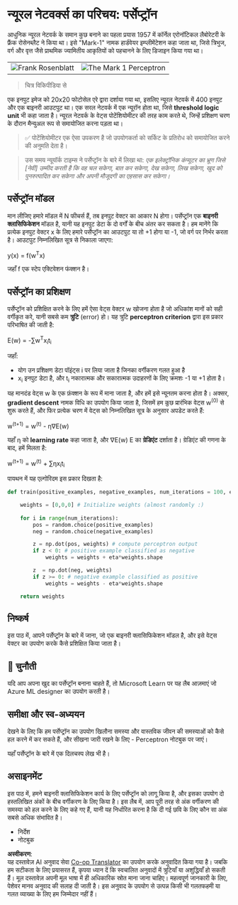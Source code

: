 <!--
CO_OP_TRANSLATOR_METADATA:
{
  "original_hash": "59021c5f419d3feda19075910a74280a",
  "translation_date": "2025-07-09T16:55:42+00:00",
  "source_file": "15-rag-and-vector-databases/data/perceptron.md",
  "language_code": "hi"
}
-->
# न्यूरल नेटवर्क्स का परिचय: पर्सेप्ट्रॉन

आधुनिक न्यूरल नेटवर्क के समान कुछ बनाने का पहला प्रयास 1957 में कॉर्नेल एरोनॉटिकल लैबोरेटरी के फ्रैंक रोसेनब्लैट ने किया था। इसे "Mark-1" नामक हार्डवेयर इम्प्लीमेंटेशन कहा जाता था, जिसे त्रिभुज, वर्ग और वृत्त जैसे प्राथमिक ज्यामितीय आकृतियों को पहचानने के लिए डिजाइन किया गया था।

|      |      |
|--------------|-----------|
|<img src='images/Rosenblatt-wikipedia.jpg' alt='Frank Rosenblatt'/> | <img src='images/Mark_I_perceptron_wikipedia.jpg' alt='The Mark 1 Perceptron' />|

> चित्र विकिपीडिया से

एक इनपुट इमेज को 20x20 फोटोसेल एरे द्वारा दर्शाया गया था, इसलिए न्यूरल नेटवर्क में 400 इनपुट और एक बाइनरी आउटपुट था। एक सरल नेटवर्क में एक न्यूरॉन होता था, जिसे **threshold logic unit** भी कहा जाता है। न्यूरल नेटवर्क के वेट्स पोटेंशियोमीटर की तरह काम करते थे, जिन्हें प्रशिक्षण चरण के दौरान मैन्युअल रूप से समायोजित करना पड़ता था।

> ✅ पोटेंशियोमीटर एक ऐसा उपकरण है जो उपयोगकर्ता को सर्किट के प्रतिरोध को समायोजित करने की अनुमति देता है।

> उस समय न्यूयॉर्क टाइम्स ने पर्सेप्ट्रॉन के बारे में लिखा था: *एक इलेक्ट्रॉनिक कंप्यूटर का भ्रूण जिसे [नेवी] उम्मीद करती है कि वह चल सकेगा, बात कर सकेगा, देख सकेगा, लिख सकेगा, खुद को पुनरुत्पादित कर सकेगा और अपनी मौजूदगी का एहसास कर सकेगा।*

## पर्सेप्ट्रॉन मॉडल

मान लीजिए हमारे मॉडल में N फीचर्स हैं, तब इनपुट वेक्टर का आकार N होगा। पर्सेप्ट्रॉन एक **बाइनरी क्लासिफिकेशन** मॉडल है, यानी यह इनपुट डेटा के दो वर्गों के बीच अंतर कर सकता है। हम मानेंगे कि प्रत्येक इनपुट वेक्टर x के लिए हमारे पर्सेप्ट्रॉन का आउटपुट या तो +1 होगा या -1, जो वर्ग पर निर्भर करता है। आउटपुट निम्नलिखित सूत्र से निकाला जाएगा:

y(x) = f(w<sup>T</sup>x)

जहाँ f एक स्टेप एक्टिवेशन फंक्शन है।

## पर्सेप्ट्रॉन का प्रशिक्षण

पर्सेप्ट्रॉन को प्रशिक्षित करने के लिए हमें ऐसा वेट्स वेक्टर w खोजना होता है जो अधिकांश मानों को सही वर्गीकृत करे, यानी सबसे कम **त्रुटि** (error) हो। यह त्रुटि **perceptron criterion** द्वारा इस प्रकार परिभाषित की जाती है:

E(w) = -∑w<sup>T</sup>x<sub>i</sub>t<sub>i</sub>

जहाँ:

* योग उन प्रशिक्षण डेटा पॉइंट्स i पर लिया जाता है जिनका वर्गीकरण गलत हुआ है
* x<sub>i</sub> इनपुट डेटा है, और t<sub>i</sub> नकारात्मक और सकारात्मक उदाहरणों के लिए क्रमशः -1 या +1 होता है।

यह मानदंड वेट्स w के एक फ़ंक्शन के रूप में माना जाता है, और हमें इसे न्यूनतम करना होता है। अक्सर, **gradient descent** नामक विधि का उपयोग किया जाता है, जिसमें हम कुछ प्रारंभिक वेट्स w<sup>(0)</sup> से शुरू करते हैं, और फिर प्रत्येक चरण में वेट्स को निम्नलिखित सूत्र के अनुसार अपडेट करते हैं:

w<sup>(t+1)</sup> = w<sup>(t)</sup> - η∇E(w)

यहाँ η को **learning rate** कहा जाता है, और ∇E(w) E का **ग्रेडिएंट** दर्शाता है। ग्रेडिएंट की गणना के बाद, हमें मिलता है:

w<sup>(t+1)</sup> = w<sup>(t)</sup> + ∑ηx<sub>i</sub>t<sub>i</sub>

पायथन में यह एल्गोरिदम इस प्रकार दिखता है:

```python
def train(positive_examples, negative_examples, num_iterations = 100, eta = 1):

    weights = [0,0,0] # Initialize weights (almost randomly :)
        
    for i in range(num_iterations):
        pos = random.choice(positive_examples)
        neg = random.choice(negative_examples)

        z = np.dot(pos, weights) # compute perceptron output
        if z < 0: # positive example classified as negative
            weights = weights + eta*weights.shape

        z  = np.dot(neg, weights)
        if z >= 0: # negative example classified as positive
            weights = weights - eta*weights.shape

    return weights
```

## निष्कर्ष

इस पाठ में, आपने पर्सेप्ट्रॉन के बारे में जाना, जो एक बाइनरी क्लासिफिकेशन मॉडल है, और इसे वेट्स वेक्टर का उपयोग करके कैसे प्रशिक्षित किया जाता है।

## 🚀 चुनौती

यदि आप अपना खुद का पर्सेप्ट्रॉन बनाना चाहते हैं, तो Microsoft Learn पर यह लैब आज़माएं जो Azure ML designer का उपयोग करती है।

## समीक्षा और स्व-अध्ययन

देखने के लिए कि हम पर्सेप्ट्रॉन का उपयोग खिलौना समस्या और वास्तविक जीवन की समस्याओं को कैसे हल करने में कर सकते हैं, और सीखना जारी रखने के लिए - Perceptron नोटबुक पर जाएं।

यहाँ पर्सेप्ट्रॉन के बारे में एक दिलचस्प लेख भी है।

## असाइनमेंट

इस पाठ में, हमने बाइनरी क्लासिफिकेशन कार्य के लिए पर्सेप्ट्रॉन को लागू किया है, और इसका उपयोग दो हस्तलिखित अंकों के बीच वर्गीकरण के लिए किया है। इस लैब में, आप पूरी तरह से अंक वर्गीकरण की समस्या को हल करने के लिए कहे गए हैं, यानी यह निर्धारित करना है कि दी गई छवि के लिए कौन सा अंक सबसे अधिक संभावित है।

* निर्देश
* नोटबुक

**अस्वीकरण**:  
यह दस्तावेज़ AI अनुवाद सेवा [Co-op Translator](https://github.com/Azure/co-op-translator) का उपयोग करके अनुवादित किया गया है। जबकि हम सटीकता के लिए प्रयासरत हैं, कृपया ध्यान दें कि स्वचालित अनुवादों में त्रुटियाँ या अशुद्धियाँ हो सकती हैं। मूल दस्तावेज़ अपनी मूल भाषा में ही अधिकारिक स्रोत माना जाना चाहिए। महत्वपूर्ण जानकारी के लिए, पेशेवर मानव अनुवाद की सलाह दी जाती है। इस अनुवाद के उपयोग से उत्पन्न किसी भी गलतफहमी या गलत व्याख्या के लिए हम जिम्मेदार नहीं हैं।
